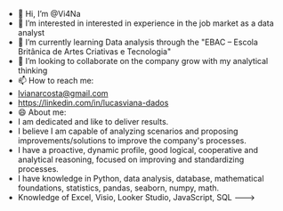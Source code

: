 - 👋 Hi, I’m @Vi4Na
- 👀 I’m interested in interested in experience in the job market as a data analyst
- 🌱 I’m currently learning Data analysis through the "EBAC – Escola Britânica de Artes Criativas e Tecnologia"
- 💞️ I’m looking to collaborate on the company grow with my analytical thinking
- 📫 How to reach me:
- lvianarcosta@gmail.com
- https://linkedin.com/in/lucasviana-dados
- 😄 About me:
- I am dedicated and like to deliver results.
- I believe I am capable of analyzing scenarios and proposing improvements/solutions to improve the company's processes.
- I have a proactive, dynamic profile, good logical, cooperative and analytical reasoning, focused on improving and standardizing processes.
- I have knowledge in Python, data analysis, database, mathematical foundations, statistics, pandas, seaborn, numpy, math.
- Knowledge of Excel, Visio, Looker Studio, JavaScript, SQL
--->
